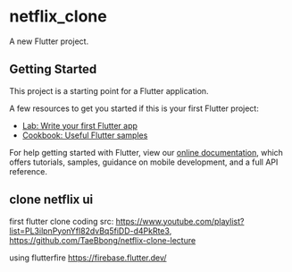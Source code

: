 # netflix_clone

A new Flutter project.

## Getting Started

This project is a starting point for a Flutter application.

A few resources to get you started if this is your first Flutter project:

- [Lab: Write your first Flutter app](https://flutter.dev/docs/get-started/codelab)
- [Cookbook: Useful Flutter samples](https://flutter.dev/docs/cookbook)

For help getting started with Flutter, view our
[online documentation](https://flutter.dev/docs), which offers tutorials,
samples, guidance on mobile development, and a full API reference.


## clone netflix ui

first flutter clone coding 
src: https://www.youtube.com/playlist?list=PL3ilpnPyonYfl82dvBq5fiDD-d4PkRte3, https://github.com/TaeBbong/netflix-clone-lecture

using flutterfire https://firebase.flutter.dev/

